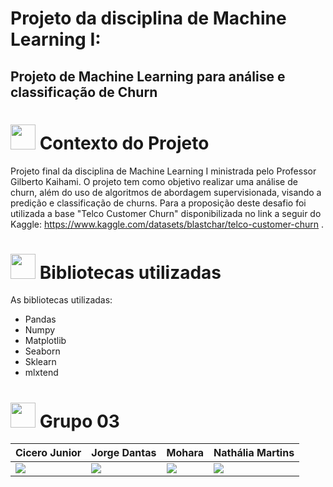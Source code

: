 # Projeto da disciplina de Machine Learning I:

## Projeto de Machine Learning para análise e classificação de Churn
<h1> <img height="40" width="40" src= "https://github.com/Texugo-928/Projeto_ML_Churn/assets/89808695/7eb10cb7-d0d1-4e96-b98a-2581a7a2f49b" />  Contexto do Projeto </h1>

Projeto final da disciplina de Machine Learning I ministrada pelo Professor Gilberto Kaihami. O projeto tem como objetivo realizar uma análise de churn, além do uso de algoritmos de abordagem supervisionada, visando a predição e classificação de churns. Para a proposição deste desafio foi utilizada a base "Telco Customer Churn" disponibilizada no link a seguir do Kaggle: https://www.kaggle.com/datasets/blastchar/telco-customer-churn .

<h1> <img height="40" width="40" src= "https://github.com/Texugo-928/Projeto_ML_Churn/assets/89808695/a28a0483-d2d2-4206-a2ea-0c772f26e891" />  Bibliotecas utilizadas </h1>

As bibliotecas utilizadas:

- Pandas
- Numpy
- Matplotlib
- Seaborn
- Sklearn
- mlxtend


<h1> <img height="40" width="40" src= "https://github.com/Texugo-928/Projeto_ML_Churn/assets/89808695/29b321fd-990f-45e3-b877-20c21e606cdc" />  Grupo 03 </h1>

|   **Cicero Junior**   |  **Jorge Dantas**  |  **Mohara** |  **Nathália Martins**  |
| ---------------------- | ------------------- | ------------------- | ------------------- |
| <a href="https://www.linkedin.com/in/cicero-vicente-de-melo-junior-122336157/" target="_blank"><img loading="lazy" src="https://img.shields.io/badge/-LinkedIn-%230077B5?style=for-the-badge&logo=linkedin&logoColor=white" target="_blank"></a> | <a href="https://www.linkedin.com/in/jorge-dantas-0952bb239/" target="_blank"><img loading="lazy" src="https://img.shields.io/badge/-LinkedIn-%230077B5?style=for-the-badge&logo=linkedin&logoColor=white" target="_blank"></a> | <a href="https://www.linkedin.com/in/mohara-nascimento/" target="_blank"><img loading="lazy" src="https://img.shields.io/badge/-LinkedIn-%230077B5?style=for-the-badge&logo=linkedin&logoColor=white" target="_blank"></a> | <a href="https://www.linkedin.com/in/nathaliamartinss/" target="_blank"><img loading="lazy" src="https://img.shields.io/badge/-LinkedIn-%230077B5?style=for-the-badge&logo=linkedin&logoColor=white" target="_blank"></a>

